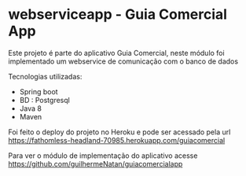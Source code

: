 # webserviceapp - Guia Comercial App

Este projeto é parte do aplicativo Guia Comercial, neste módulo foi implementado um webservice de comunicação com o banco de dados


Tecnologias utilizadas:  
- Spring boot 
- BD : Postgresql 
- Java 8 
- Maven 

Foi feito o deploy do projeto no Heroku  e pode ser acessado 
pela url
https://fathomless-headland-70985.herokuapp.com/guiacomercial

Para ver o módulo de implementação do aplicativo acesse https://github.com/guilhermeNatan/guiacomercialapp
